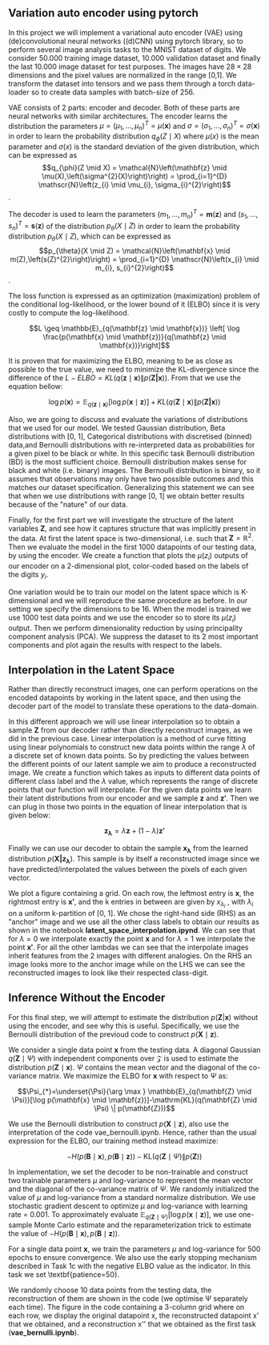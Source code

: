 ## Variation auto encoder using pytorch

In this project we will implement a variational auto encoder (VAE) using (de)convolutional neural networks ((d)CNN) using pytorch library, so to perform several image analysis tasks to the MNIST dataset of digits. We consider 50.000 training image dataset, 10.000 validation dataset and finally the last 10.000 image dataset for test purposes. The images have $28 \times 28$ dimensions and the pixel values are normalized in the range [0,1]. We transform the dataset into tensors and we pass them through a torch data-loader so to create data samples with batch-size of 256.

VAE consists of 2 parts: encoder and decoder. Both of these parts are neural networks with similar architectures. The encoder learns the distribution the parameters $\mu=\left(\mu_{1}, \ldots, \mu_{n}\right)^{T}=\mu(\mathbf{x})$ and $\sigma=\left(\sigma_{1}, \ldots, \sigma_{n}\right)^{T}=\sigma(\mathbf{x})$ in order to learn the probability distribution $q_{\phi}(Z \mid X)$ where $\mu(x)$ is the mean parameter and $\sigma(x)$ is the standard deviation of the given distribution, which can be expressed as $$q_{\phi}(Z \mid X) = \mathcal{N}\left(\mathbf{z} \mid \mu(X),\left(\sigma^{2}(X)\right)\right) = \prod_{i=1}^{D} \mathscr{N}\left(z_{i} \mid \mu_{i}, \sigma_{i}^{2}\right)$$.

The decoder is used to learn the parameters $\left(m_{1}, \ldots, m_{n}\right)^{T}=\mathbf{m}(\mathbf{z})$ and $\left(s_{1}, \ldots, s_{n}\right)^{T}= \mathbf{s}(\mathbf{z})$ of the distribution $p_{\theta}(X \mid Z)$ in order to learn the probability distribution $p_{\theta}(X \mid Z)$, which can be expressed as $$p_{\theta}(X \mid Z) = \mathcal{N}\left(\mathbf{x} \mid m(Z),\left(s(Z)^{2}\right)\right) = \prod_{i=1}^{D} \mathscr{N}\left(x_{i} \mid m_{i}, s_{i}^{2}\right)$$.

The loss function is expressed as an optimization (maximization) problem of the conditional log-likelihood, or the lower bound of it (ELBO) since it is very costly to compute the log-likelihood.

$$L \geq \mathbb{E}_{q(\mathbf{z} \mid \mathbf{x})} \left[ \log \frac{p(\mathbf{x} \mid \mathbf{z})}{q(\mathbf{z} \mid \mathbf{x})}\right]$$

It is proven that for maximizing the ELBO, meaning to be as close as possible to the true value, we need to minimize the KL-divergence since the difference of the $L - ELBO = K L(q(\mathbf{z} \mid \mathbf{x}) \| p(\mathbf{Z|x}))$. From that we use the equation bellow:

$$\log p(\mathbf{x}) = \mathbb{E}_{q(\mathbf{z} \mid \mathbf{x})}[\log p(\mathbf{x} \mid \mathbf{z})] + K L(q(\mathbf{Z} \mid \mathbf{x}) \| p(\mathbf{Z|x}))$$

Also, we are going to discuss and evaluate the variations of distributions that we used for our model. We tested Gaussian distribution, Beta distributions with [0, 1], Categorical distributions with discretised (binned) data,and Bernoulli distributions with re-interpreted data as probabilities for a given pixel to be black or white. In this specific task Bernoulli distribution (BD) is the most sufficient choice. Bernoulli distribution makes sense for black and white (i.e. binary) images. The Bernoulli distribution is binary, so it assumes that observations may only have two possible outcomes and this matches our dataset specification. Generalizing this statement we can see that when we use distributions with range [0, 1] we obtain better results because of the "nature" of our data. 

Finally, for the first part we will investigate the structure of the latent variables **Z**, and see how it captures structure that was implicitly present in the data. At first the latent space is two-dimensional, i.e. such that $\textbf{Z} = \mathbb{R}^2$. Then we evaluate the model in the first 1000 datapoints of our testing data, by using the encoder. We create a function that plots the $\mu(z_i)$ outputs of our encoder on a 2-dimensional plot, color-coded based on the labels of the digits $y_i$.

One variation would be to train our model on the latent space which is K-dimensional and we will reproduce the same procedure as before. In our setting we specify the dimensions to be 16. When the model is trained we use 1000 test data points and we use the encoder so to store its $\mu(z_i)$ output. Then we perform dimensionality reduction by using principality component analysis (PCA). We suppress the dataset to its 2 most important components and plot again the results with respect to the labels.

## Interpolation in the Latent Space

Rather than directly reconstruct images, one can perform operations on the encoded datapoints by working in the latent space, and then using the decoder part of the model to translate these operations to the data-domain.

In this different approach we will use linear interpolation so to obtain a sample $\mathbf{Z}$ from our decoder rather than directly reconstruct images, as we did in the previous case. Linear interpolation is a method of curve fitting using linear polynomials to construct new data points within the range $\lambda$ of a discrete set of known data points. So by predicting the values between the different points of our latent sample we aim to produce a reconstructed image. We create a function which takes as inputs to different data points of different class label and the $\lambda$ value, which represents the range of discrete points that our function will interpolate. For the given data points we learn their latent distributions from our encoder and we sample $\mathbf{z}$ and $\mathbf{z'}$. Then we can plug in those two points in the equation of linear interpolation that is given below:

$$\mathbf{z_{\lambda}} = \lambda \mathbf{z} + (1-\lambda)\mathbf{z'}$$

Finally we can use our decoder to obtain the sample $\mathbf{x_{\lambda}}$ from the learned distribution  $p(\mathbf{X|z_{\lambda}})$. This sample is by itself a reconstructed image since we have predicted/interpolated the values between the pixels of each given vector. 

We plot a figure containing a grid. On each row, the leftmost entry is $\mathbf{x}$, the rightmost entry is $\mathbf{x'}$, and the k entries in between are given by $x_{\lambda_i}$ , with $\lambda_i$ on a uniform k-partition of [0, 1]. We chose the right-hand side (RHS) as an "anchor" image and we use all the other class labels to obtain our results as shown in the notebook **latent_space_interpolation.ipynd**. We can see that for $\lambda = 0$ we interpolate exactly the point $\mathbf{x}$ and for $\lambda = 1$ we interpolate the point $\mathbf{x'}$. For all the other lambdas we can see that the interpolate images inherit features from the 2 images with different analogies. On the RHS an image looks more to the anchor image while on the LHS we can see the reconstructed images to look like their respected class-digit.

## Inference Without the Encoder

For this final step, we will attempt to estimate the distribution $p(\mathbf{Z}|\mathbf{x})$ without using the encoder, and see why this is useful. Specifically, we use the Bernoulli distribution of the previoud code to construct $p(\mathbf{X} \mid \mathbf{z})$.

We consider a single data point $\mathbf{x}$ from the testing data. A diagonal Gaussian $q(\mathbf{Z} \mid \Psi)$ with independent components over $\mathcal{Z}$ is used to estimate the distribution $p(\mathbf{Z} \mid \mathbf{x})$. $\Psi$ contains the mean vector and the diagonal of the co-variance matrix. We maximize the ELBO for $\mathbf{x}$ with respect to $\Psi$ as:

$$\Psi_{*}=\underset{\Psi}{\arg \max } \mathbb{E}_{q(\mathbf{Z} \mid \Psi)}[\log p(\mathbf{x} \mid \mathbf{z})]-\mathrm{KL}(q(\mathbf{Z} \mid \Psi) \| p(\mathbf{Z}))$$

We use the Bernoulli distribution to construct $p(\mathbf{X} \mid \mathbf{z})$, also use the interpretation of the code vae_bernoulli.ipynb. Hence, rather than the usual expression for the ELBO, our training method instead maximize:

$$-H(p(\mathbf{B} \mid \mathbf{x}), p(\mathbf{B} \mid \mathbf{z}))-\mathrm{KL}(q(\mathbf{Z} \mid \Psi) \| p(\mathbf{Z}))$$

In implementation, we set the decoder to be non-trainable and construct two trainable parameters $\mu$ and log-variance to represent the mean vector and the diagonal of the co-variance matrix of $\Psi$. We randomly initialized the value of $\mu$ and log-variance from a standard normalize distribution. We use stochastic gradient descent to optimize $\mu$ and log-variance with learning rate $=$ 0.001. To approximately evaluate $\mathbb{E}_{q(\mathbf{Z} \mid \Psi)}[\log p(\mathbf{x} \mid \mathbf{z})]$, we use one-sample Monte Carlo estimate and the reparameterization trick to estimate the value of $-H(p(\mathbf{B} \mid \mathbf{x}), p(\mathbf{B} \mid \mathbf{z}))$.

For a single data point $\mathbf{x}$, we train the parameters $\mu$ and log-variance for 500 epochs to ensure convergence. We also use the early stopping mechanism described in Task 1c with the negative ELBO value as the indicator. In this task we set \textbf{patience=50}.

We randomly choose 10 data points from the testing data, the reconstruction of them are shown in the code (we optimise Ψ separately each time). The figure in the code containing a 3-column grid where on each row, we display the original datapoint x, the reconstructed datapoint x' that we obtained, and a reconstruction x''  that we obtained as the first task (**vae_bernulli.ipynb**).